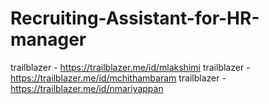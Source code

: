 # Recruiting-Assistant-for-HR-manager
trailblazer - https://trailblazer.me/id/mlakshimi
trailblazer - https://trailblazer.me/id/mchithambaram
trailblazer - https://trailblazer.me/id/nmariyappan
